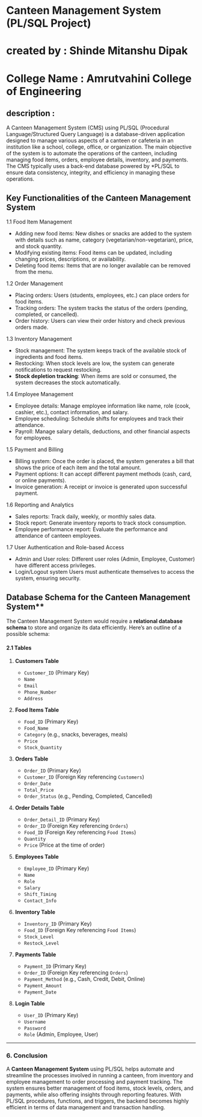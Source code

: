 # Canteen Management System (PL/SQL Project)

# created by : Shinde Mitanshu Dipak

# College Name : Amrutvahini College of Engineering

## description :
A Canteen Management System (CMS) using PL/SQL (Procedural Language/Structured Query Language) is a database-driven application designed to manage various aspects of a canteen or cafeteria in an institution like a school, college, office, or organization. The main objective of the system is to automate the operations of the canteen, including managing food items, orders, employee details, inventory, and payments. The CMS typically uses a back-end database powered by *PL/SQL to ensure data consistency, integrity, and efficiency in managing these operations.



 ## Key Functionalities of the Canteen Management System

1.1 Food Item Management
- Adding new food items: New dishes or snacks are added to the system with details such as name, category (vegetarian/non-vegetarian), price, and stock quantity.
- Modifying existing items: Food items can be updated, including changing prices, descriptions, or availability.
- Deleting food items: Items that are no longer available can be removed from the menu.

 1.2 Order Management
- Placing orders: Users (students, employees, etc.) can place orders for food items.
- Tracking orders: The system tracks the status of the orders (pending, completed, or cancelled).
- Order history: Users can view their order history and check previous orders made.

 1.3 Inventory Management
- Stock management: The system keeps track of the available stock of ingredients and food items.
- Restocking: When stock levels are low, the system can generate notifications to request restocking.
- **Stock depletion tracking**: When items are sold or consumed, the system decreases the stock automatically.

1.4 Employee Management
- Employee details: Manage employee information like name, role (cook, cashier, etc.), contact information, and salary.
- Employee scheduling: Schedule shifts for employees and track their attendance.
- Payroll: Manage salary details, deductions, and other financial aspects for employees.

1.5 Payment and Billing
- Billing system: Once the order is placed, the system generates a bill that shows the price of each item and the total amount.
- Payment options: It can accept different payment methods (cash, card, or online payments).
- Invoice generation: A receipt or invoice is generated upon successful payment.

1.6 Reporting and Analytics
- Sales reports: Track daily, weekly, or monthly sales data.
- Stock report: Generate inventory reports to track stock consumption.
- Employee performance report: Evaluate the performance and attendance of canteen employees.

1.7 User Authentication and Role-based Access
- Admin and User roles: Different user roles (Admin, Employee, Customer) have different access privileges.
- Login/Logout system Users must authenticate themselves to access the system, ensuring security.


 ## Database Schema for the Canteen Management System**

The Canteen Management System would require a **relational database schema** to store and organize its data efficiently. Here’s an outline of a possible schema:

#### 2.1 **Tables**

1. **Customers Table**
   - `Customer_ID` (Primary Key)
   - `Name`
   - `Email`
   - `Phone_Number`
   - `Address`

2. **Food Items Table**
   - `Food_ID` (Primary Key)
   - `Food_Name`
   - `Category` (e.g., snacks, beverages, meals)
   - `Price`
   - `Stock_Quantity`

3. **Orders Table**
   - `Order_ID` (Primary Key)
   - `Customer_ID` (Foreign Key referencing `Customers`)
   - `Order_Date`
   - `Total_Price`
   - `Order_Status` (e.g., Pending, Completed, Cancelled)

4. **Order Details Table**
   - `Order_Detail_ID` (Primary Key)
   - `Order_ID` (Foreign Key referencing `Orders`)
   - `Food_ID` (Foreign Key referencing `Food Items`)
   - `Quantity`
   - `Price` (Price at the time of order)

5. **Employees Table**
   - `Employee_ID` (Primary Key)
   - `Name`
   - `Role`
   - `Salary`
   - `Shift_Timing`
   - `Contact_Info`

6. **Inventory Table**
   - `Inventory_ID` (Primary Key)
   - `Food_ID` (Foreign Key referencing `Food Items`)
   - `Stock_Level`
   - `Restock_Level`

7. **Payments Table**
   - `Payment_ID` (Primary Key)
   - `Order_ID` (Foreign Key referencing `Orders`)
   - `Payment_Method` (e.g., Cash, Credit, Debit, Online)
   - `Payment_Amount`
   - `Payment_Date`

8. **Login Table**
   - `User_ID` (Primary Key)
   - `Username`
   - `Password`
   - `Role` (Admin, Employee, User)

---



### 6. **Conclusion**

A **Canteen Management System** using PL/SQL helps automate and streamline the processes involved in running a canteen, from inventory and employee management to order processing and payment tracking. The system ensures better management of food items, stock levels, orders, and payments, while also offering insights through reporting features. With PL/SQL procedures, functions, and triggers, the backend becomes highly efficient in terms of data management and transaction handling.

